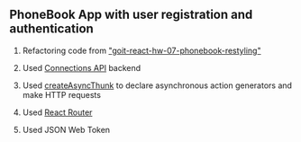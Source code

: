 ## PhoneBook App with user registration and authentication

1. Refactoring code from
   ["goit-react-hw-07-phonebook-restyling"](https://github.com/kyr13nko/goit-react-hw-07-phonebook-restyling)

2. Used [Connections API](https://connections-api.herokuapp.com/docs/) backend

3. Used [createAsyncThunk](https://redux-toolkit.js.org/api/createAsyncThunk) to
   declare asynchronous action generators and make HTTP requests

4. Used [React Router](https://reactrouter.com/en/main)

5. Used JSON Web Token
